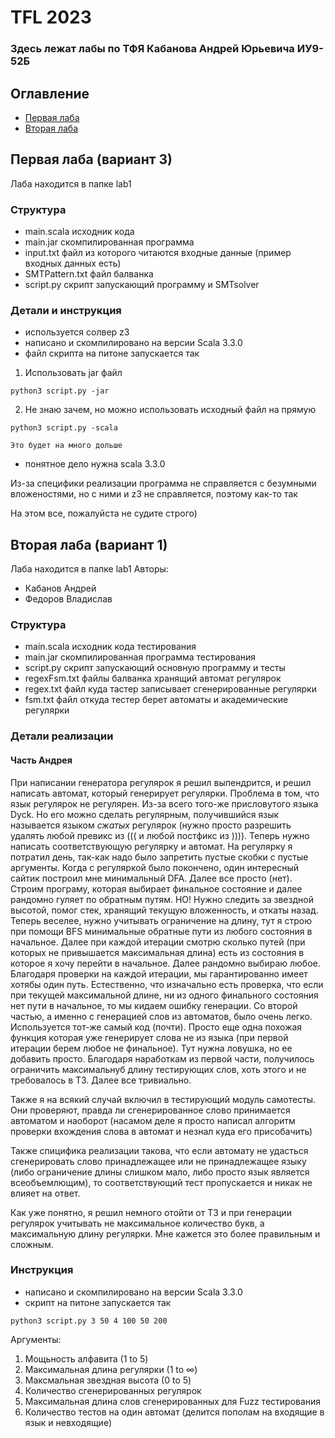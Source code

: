 # TFL 2023
### Здесь лежат лабы по ТФЯ Кабанова Андрей Юрьевича ИУ9-52Б
## Оглавление
* [Первая лаба](#Первая-лаба)
* [Вторая лаба](#Вторая-лаба)
## Первая лаба (вариант 3)

Лаба находится в папке lab1
### Структура
* main.scala исходник кода
* main.jar скомпилированная программа
* input.txt файл из которого читаются входные данные (пример входных данных есть)
* SMTPattern.txt файл балванка
* script.py скрипт запускающий программу и SMTsolver
### Детали и инструкция
* используется солвер z3
* написано и скомпилировано на версии Scala 3.3.0
* файл скрипта на питоне запускается так
1. Использовать jar файл
```shell
python3 script.py -jar
```
2. Не знаю зачем, но можно использовать исходный файл на прямую
```shell
python3 script.py -scala
```
`Это будет на много дольше`
* понятное дело нужна scala 3.3.0

Из-за специфики реализации программа не справляется с безумными вложеностями,
но с ними и z3 не справляется, поэтому как-то так

На этом все, пожалуйста не судите строго)
## Вторая лаба (вариант 1)

Лаба находится в папке lab1
Авторы:
* Кабанов Андрей
* Федоров Владислав
### Структура
* main.scala исходник кода тестирования
* main.jar скомпилированная программа тестирования
* script.py скрипт запускающий основную программу и тесты
* regexFsm.txt файлы балванка хранящий автомат регулярок
* regex.txt файл куда тастер записывает сгенерированные регулярки
* fsm.txt файл откуда тестер берет автоматы и академические регулярки
### Детали реализации
#### Часть Андрея
При написании генератора регулярок я решил выпендрится, и решил написать автомат, который генерирует регулярки. Проблема в том, что язык регулярок не регулярен. Из-за всего того-же присловутого языка Dyck. Но его можно сделать регулярным, получившийся язык называется языком *сжатых* регулярок (нужно просто разрешить удалять любой превикс из ((( и любой постфикс из )))). Теперь нужно написать соответствующую регулярку и автомат. На регулярку я потратил день, так-как надо было запретить пустые скобки с пустые аргументы. Когда с регуляркой было покончено, один интересный сайтик построил мне минимальный DFA.
Далее все просто (нет). Строим програму, которая выбирает финальное состояние и далее рандомно гуляет по обратным путям. НО! Нужно следить за звездной высотой, помог стек, хранящий текущую вложенность, и откаты назад. Теперь веселее, нужно учитывать ограничение на длину, тут я строю при помощи BFS минимальные обратные пути из любого состояния в начальное. Далее при каждой итерации смотрю сколько путей (при которых не привышается максимальная длина) есть из состояния в которое я хочу перейти в начальное. Далее рандомно выбираю любое. Благодаря проверки на каждой итерации, мы гарантированно имеет хотябы один путь. Естественно, что изначально есть проверка, что если при текущей максимальной длине, ни из одного финального состояния нет пути в начальное, то мы кидаем ошибку генерации.
Со второй частью, а именно с генерацией слов из автоматов, было очень легко. Используется тот-же самый код (почти). Просто еще одна похожая функция которая уже генерирует слова не из языка (при первой итерации берем любое не финальное). Тут нужна ловушка, но ее добавить просто. Благодаря наработкам из первой части, получилось ограничить максимальнуб длину тестирующих слов, хоть этого и не требовалось в ТЗ. Далее все тривиально.

Также я на всякий случай включил в тестирующий модуль самотесты. Они проверяют, правда ли сгенерированное слово принимается автоматом и наоборот (насамом деле я просто написал алгоритм проверки вхождения слова в автомат и незнал куда его присобачить) 

Также спицифика реализации такова, что если автомату не удасться сгенерировать слово принадлежащее или не принадлежащее языку (либо ограничение длины слишком мало, либо просто язык является всеобъемлющим), то соответствующий тест пропускается и никак не влияет на ответ.

Как уже понятно, я решил немного отойти от ТЗ и при генерации регулярок учитывать не максимальное количество букв, а максимальную длину регулярки. Мне кажется это более правильным и сложным.
### Инструкция
* написано и скомпилировано на версии Scala 3.3.0
* скрипт на питоне запускается так
```shell
python3 script.py 3 50 4 100 50 200
```
Аргументы:

1. Мощьность алфавита (1 to 5)
2. Максимальная длина регулярки (1 to ∞)
3. Максмальная звездная высота (0 to 5)
4. Количество сгенерированных регулярок
5. Максимальная длина слов сгенерированных для Fuzz тестирования
6. Количество тестов на один автомат (делится пополам на входящие в язык и невходящие)